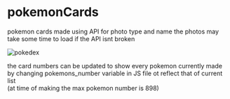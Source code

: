 # pokemonCards
pokemon cards made using API for photo type and name
the photos may take some time to load if the API isnt broken 

![pokedex](https://user-images.githubusercontent.com/105169013/180447269-64ac1592-0d16-4381-b425-1bcdc98216c8.jpg)

the card numbers can be updated to show every pokemon currently made by changing pokemons_number variable in JS file ot reflect that of current list  
(at time of making the max pokemon number is 898)
